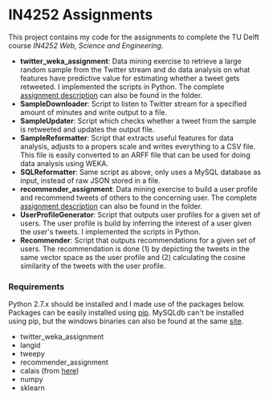 IN4252 Assignments
===

This project contains my code for the assignments to complete the TU Delft course *IN4252 Web, Science and Engineering*.

* **twitter_weka_assignment**: Data mining exercise to retrieve a large random sample from the Twitter stream and do data analysis on what features have predictive value for estimating whether a tweet gets retweeted. I implemented the scripts in Python. The complete [assignment description][3] can also be found in the folder.
 * **SampleDownloader**: Script to listen to Twitter stream for a specified amount of minutes and write output to a file.
 * **SampleUpdater**: Script which checks whether a tweet from the sample is retweeted and updates the output file.
 * **SampleReformatter**: Script that extracts useful features for data analysis, adjusts to a propers scale and writes everything to a CSV file. This file is easily converted to an ARFF file that can be used for doing data analysis using WEKA.
 * **SQLReformatter**: Same script as above, only uses a MySQL database as input, instead of raw JSON stored in a file.
* **recommender_assignment**: Data mining exercise to build a user profile and recommend tweets of others to the concerning user. The complete [assignment description][4] can also be found in the folder.
 * **UserProfileGenerator**: Script that outputs user profiles for a given set of users. The user profile is build by inferring the interest of a user given the user's tweets.  I implemented the scripts in Python.
 * **Recommender**: Script that outputs recommendations for a given set of users. The recommendation is done (1) by depicting the tweets in the same vector space as the user profile and (2) calculating the cosine similarity of the tweets with the user profile.

### Requirements

Python 2.7.x should be installed and I made use of the packages below. Packages can be easily installed using [pip][1]. MySQLdb can't be installed using pip, but the windows binaries can also be found at the same [site][2].

* twitter\_weka\_assignment
 * langid
 * tweepy
* recommender\_assignment
 * calais (from [here][5])
 * numpy
 * sklearn 

[1]: http://www.lfd.uci.edu/~gohlke/pythonlibs/#pip
[2]: http://www.lfd.uci.edu/~gohlke/pythonlibs/#mysql-python
[3]: https://github.com/royyeah/wse/blob/master/twitter_weka_assignment/wse-2013-assignment-nov-19.pdf?raw=true
[4]: https://github.com/royyeah/wse/blob/master/recommender_assignment/wse-2013-assignment-dec-02.pdf?raw=true
[5]: https://code.google.com/p/python-calais/
